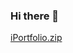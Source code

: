 ### Hi there 👋

<!--
**rsudipta/rsudipta** is a ✨ _special_ ✨ repository because its `README.md` (this file) appears on your GitHub profile.

Here are some ideas to get you started:

- 🔭 I’m currently working on portfolio
- 🌱 I’m currently learning UX Design and Development
- 👯 I’m looking to collaborate on web hosting
- 🤔 I’m looking for help with wordpress
- 💬 Ask me about creative 
- 📫 How to reach me: 9811772823
- 😄 Pronouns: she/her
- ⚡ Fun fact: i can eat full course meal after every 2 hours
-->
[iPortfolio.zip](https://github.com/rsudipta/rsudipta/files/8822107/iPortfolio.zip)
